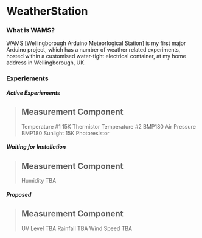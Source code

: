 # WeatherStation

### What is WAMS?
WAMS [Wellingborough Arduino Meteorlogical Station] is my first major Arduino project, which has a number of weather related experiments, hosted within a customised water-tight electrical container, at my home address in Wellingborough, UK.

### Experiements

##### Active Experiements

>   Measurement     Component
>   ----------------------------------
>   Temperature #1  15K Thermistor
>   Temperature #2  BMP180
>   Air Pressure    BMP180
>   Sunlight        15K Photoresistor

##### Waiting for Installation

>   Measurement     Component
>   ----------------------------------
>   Humidity        TBA

##### Proposed

>   Measurement     Component
>   ----------------------------------
>   UV Level        TBA
>   Rainfall        TBA
>   Wind Speed      TBA

